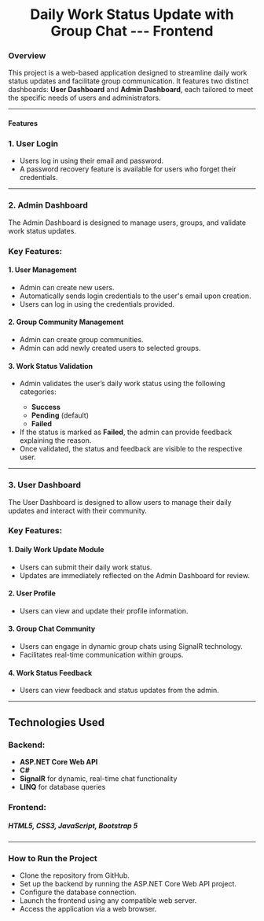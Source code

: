 <h1 style = text-align:center >Daily Work Status Update with Group Chat --- Frontend</h1>

<h3>Overview</h3>

This project is a web-based application designed to streamline daily work status updates and facilitate group communication. It features two distinct dashboards: <b>User Dashboard</b> and <b>Admin Dashboard</b>, each tailored to meet the specific needs of users and administrators.

<hr>


<h4>Features</h4>

<h3>1. User Login</h3>

<ul>
<li>Users log in using their email and password.</li>

<li>A password recovery feature is available for users who forget their credentials.</li>
</ul>

<hr>

<h3>2. Admin Dashboard</h3>

The Admin Dashboard is designed to manage users, groups, and validate work status updates.

<h3>Key Features:</h3>

<h4>1. User Management</h4>

<ul>
  <li>Admin can create new users.</li>
  <li>Automatically sends login credentials to the user's email upon creation.</li>
  <li>Users can log in using the credentials provided.</li>
</ul>

<h4>2. Group Community Management</h4>
<ul>
  <li>Admin can create group communities.</li>
  <li>Admin can add newly created users to selected groups.</li>
</ul>

<h4>3. Work Status Validation</h4>
<ul>
  <li>Admin validates the user’s daily work status using the following categories:</li>
  <ul>
    <li><b>Success</b></li>
     <li><b>Pending</b> (default)</li>
     <li><b>Failed</b></li>
  </ul>
  <li>If the status is marked as <b>Failed</b>, the admin can provide feedback explaining the reason.</li>
  <li>Once validated, the status and feedback are visible to the respective user.</li>
</ul>

<hr>

<h3>3. User Dashboard</h3>

The User Dashboard is designed to allow users to manage their daily updates and interact with their community.

<h3>Key Features:</h3>

<h4>1. Daily Work Update Module</h4>
<ul>
  <li>Users can submit their daily work status.</li>
   <li>Updates are immediately reflected on the Admin Dashboard for review.</li>
</ul>

<h4>2. User Profile</h4>
<ul>
  <li>Users can view and update their profile information.</li>
</ul>

<h4>3. Group Chat Community</h4>
<ul>
  <li>Users can engage in dynamic group chats using SignalR technology.</li>
  <li>Facilitates real-time communication within groups.</li>
</ul>

<h4>4. Work Status Feedback</h4>

<ul>
  <li>Users can view feedback and status updates from the admin.</li>
</ul>

<hr>

<h2>Technologies Used</h2>

<h3>Backend:</h3>

<ul>
  <li><b>ASP.NET Core Web API</b></li>
  <li><b>C#</b></li>
  <li><b>SignalR</b> for dynamic, real-time chat functionality</li>
  <li><b>LINQ</b> for database queries</li>
</ul>


<h3>Frontend:</h3>

<h5><b>HTML5, CSS3, JavaScript, Bootstrap 5</b></h5>

<hr>

<h3>How to Run the Project</h3>

<ul>
  <li>Clone the repository from GitHub.</li>
  <li>Set up the backend by running the ASP.NET Core Web API project.</li>
  <li>Configure the database connection.</li>
  <li>Launch the frontend using any compatible web server.</li>
  <li>Access the application via a web browser.</li>
</ul>

